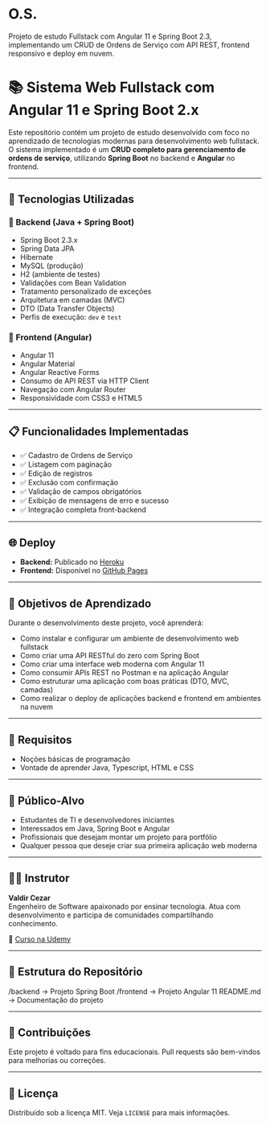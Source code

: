 # O.S.
Projeto de estudo Fullstack com Angular 11 e Spring Boot 2.3, implementando um CRUD de Ordens de Serviço com API REST, frontend responsivo e deploy em nuvem.


# 📚 Sistema Web Fullstack com Angular 11 e Spring Boot 2.x

Este repositório contém um projeto de estudo desenvolvido com foco no aprendizado de tecnologias modernas para desenvolvimento web fullstack. O sistema implementado é um **CRUD completo para gerenciamento de ordens de serviço**, utilizando **Spring Boot** no backend e **Angular** no frontend.

---

## 🚀 Tecnologias Utilizadas

### 🔧 Backend (Java + Spring Boot)
- Spring Boot 2.3.x
- Spring Data JPA
- Hibernate
- MySQL (produção)
- H2 (ambiente de testes)
- Validações com Bean Validation
- Tratamento personalizado de exceções
- Arquitetura em camadas (MVC)
- DTO (Data Transfer Objects)
- Perfis de execução: `dev` e `test`

### 🎨 Frontend (Angular)
- Angular 11
- Angular Material
- Angular Reactive Forms
- Consumo de API REST via HTTP Client
- Navegação com Angular Router
- Responsividade com CSS3 e HTML5

---

## 📋 Funcionalidades Implementadas

- ✅ Cadastro de Ordens de Serviço
- ✅ Listagem com paginação
- ✅ Edição de registros
- ✅ Exclusão com confirmação
- ✅ Validação de campos obrigatórios
- ✅ Exibição de mensagens de erro e sucesso
- ✅ Integração completa front-backend

---

## 🌐 Deploy

- **Backend:** Publicado no [Heroku](https://heroku.com)
- **Frontend:** Disponível no [GitHub Pages](https://pages.github.com/)

---

## 🎯 Objetivos de Aprendizado

Durante o desenvolvimento deste projeto, você aprenderá:

- Como instalar e configurar um ambiente de desenvolvimento web fullstack
- Como criar uma API RESTful do zero com Spring Boot
- Como criar uma interface web moderna com Angular 11
- Como consumir APIs REST no Postman e na aplicação Angular
- Como estruturar uma aplicação com boas práticas (DTO, MVC, camadas)
- Como realizar o deploy de aplicações backend e frontend em ambientes na nuvem

---

## 📌 Requisitos

- Noções básicas de programação
- Vontade de aprender Java, Typescript, HTML e CSS

---

## 👥 Público-Alvo

- Estudantes de TI e desenvolvedores iniciantes
- Interessados em Java, Spring Boot e Angular
- Profissionais que desejam montar um projeto para portfólio
- Qualquer pessoa que deseje criar sua primeira aplicação web moderna

---

## 👨‍🏫 Instrutor

**Valdir Cezar**  
Engenheiro de Software apaixonado por ensinar tecnologia. Atua com desenvolvimento e participa de comunidades compartilhando conhecimento.

🔗 [Curso na Udemy](https://www.udemy.com/share/104phk3@3tAwyzcqTfEn2LUogfUgdB7B3kHFeekBjRnNOjoExHR0v24u1DpSDp-iFh9Iz-EJ/)

---

## 📁 Estrutura do Repositório

/backend -> Projeto Spring Boot
/frontend -> Projeto Angular 11
README.md -> Documentação do projeto


---

## 🤝 Contribuições

Este projeto é voltado para fins educacionais. Pull requests são bem-vindos para melhorias ou correções.

---

## 📄 Licença

Distribuído sob a licença MIT. Veja `LICENSE` para mais informações.


